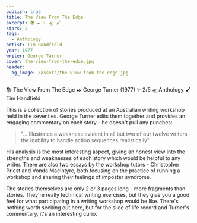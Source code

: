 ```yaml
---
publish: true
title: The View From The Edge
excerpt: 📚 ✒️ ✨ 🛸 🖌️
stars: 2
tags:
  - Anthology
artist: Tim Handfield
year: 1977
writer: George Turner
cover: the-view-from-the-edge.jpg
header:
  og_image: /assets/the-view-from-the-edge.jpg
---
```

📚 The View From The Edge ✒️ George Turner (1977) ✨ 2/5 🛸 Anthology 🖌️ Tim Handfield

This is a collection of stories produced at an Australian writing workshop held in the seventies. George Turner edits them together and provides an engaging commentary on each story - he doesn't pull any punches:

> "... Illustrates a weakness evident in all but two of our twelve writers - the inability to handle action sequences realistically"

His analysis is the most interesting aspect, giving an honest view into the strengths and weaknesses of each story which would be helpful to any writer. There are also two essays by the workshop tutors - Christopher Priest and Vonda MacIntyre, both focusing on the practice of running a workshop and sharing their feelings of imposter syndrome. 

The stories themselves are only 2 or 3 pages long - more fragments than stories. They're really technical writing exercises, but they give you a good feel for what participating in a writing workshop would be like. There's nothing worth seeking out here, but for the slice of life record and Turner's commentary, it's an interesting curio.

